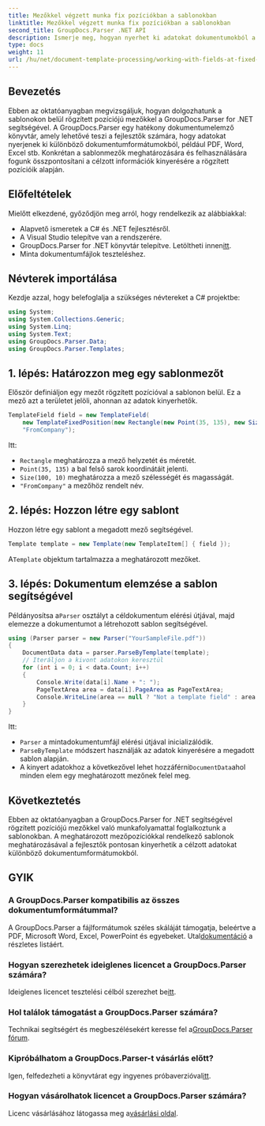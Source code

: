 ```yaml
---
title: Mezőkkel végzett munka fix pozíciókban a sablonokban
linktitle: Mezőkkel végzett munka fix pozíciókban a sablonokban
second_title: GroupDocs.Parser .NET API
description: Ismerje meg, hogyan nyerhet ki adatokat dokumentumokból a GroupDocs.Parser for .NET segítségével. Átfogó oktatóanyag kódpéldákkal.
type: docs
weight: 11
url: /hu/net/document-template-processing/working-with-fields-at-fixed-positions-in-templates/
---
```

## Bevezetés
Ebben az oktatóanyagban megvizsgáljuk, hogyan dolgozhatunk a sablonokon belül rögzített pozíciójú mezőkkel a GroupDocs.Parser for .NET segítségével. A GroupDocs.Parser egy hatékony dokumentumelemző könyvtár, amely lehetővé teszi a fejlesztők számára, hogy adatokat nyerjenek ki különböző dokumentumformátumokból, például PDF, Word, Excel stb. Konkrétan a sablonmezők meghatározására és felhasználására fogunk összpontosítani a célzott információk kinyerésére a rögzített pozícióik alapján.
## Előfeltételek
Mielőtt elkezdené, győződjön meg arról, hogy rendelkezik az alábbiakkal:
- Alapvető ismeretek a C# és .NET fejlesztésről.
- A Visual Studio telepítve van a rendszerére.
-  GroupDocs.Parser for .NET könyvtár telepítve. Letöltheti innen[itt](https://releases.groupdocs.com/parser/net/).
- Minta dokumentumfájlok teszteléshez.

## Névterek importálása
Kezdje azzal, hogy belefoglalja a szükséges névtereket a C# projektbe:
```csharp
using System;
using System.Collections.Generic;
using System.Linq;
using System.Text;
using GroupDocs.Parser.Data;
using GroupDocs.Parser.Templates;
```
## 1. lépés: Határozzon meg egy sablonmezőt
Először definiáljon egy mezőt rögzített pozícióval a sablonon belül. Ez a mező azt a területet jelöli, ahonnan az adatok kinyerhetők.
```csharp
TemplateField field = new TemplateField(
    new TemplateFixedPosition(new Rectangle(new Point(35, 135), new Size(100, 10))),
    "FromCompany");
```
Itt:
- `Rectangle` meghatározza a mező helyzetét és méretét.
- `Point(35, 135)` a bal felső sarok koordinátáit jelenti.
- `Size(100, 10)` meghatározza a mező szélességét és magasságát.
- `"FromCompany"` a mezőhöz rendelt név.
## 2. lépés: Hozzon létre egy sablont
Hozzon létre egy sablont a megadott mező segítségével.
```csharp
Template template = new Template(new TemplateItem[] { field });
```
 A`Template` objektum tartalmazza a meghatározott mezőket.
## 3. lépés: Dokumentum elemzése a sablon segítségével
 Példányosítsa a`Parser` osztályt a céldokumentum elérési útjával, majd elemezze a dokumentumot a létrehozott sablon segítségével.
```csharp
using (Parser parser = new Parser("YourSampleFile.pdf"))
{
    DocumentData data = parser.ParseByTemplate(template);
    // Iteráljon a kivont adatokon keresztül
    for (int i = 0; i < data.Count; i++)
    {
        Console.Write(data[i].Name + ": ");
        PageTextArea area = data[i].PageArea as PageTextArea;
        Console.WriteLine(area == null ? "Not a template field" : area.Text);
    }
}
```
Itt:
- `Parser` a mintadokumentumfájl elérési útjával inicializálódik.
- `ParseByTemplate` módszert használják az adatok kinyerésére a megadott sablon alapján.
-  A kinyert adatokhoz a következővel lehet hozzáférni`DocumentData`ahol minden elem egy meghatározott mezőnek felel meg.

## Következtetés
Ebben az oktatóanyagban a GroupDocs.Parser for .NET segítségével rögzített pozíciójú mezőkkel való munkafolyamattal foglalkoztunk a sablonokban. A meghatározott mezőpozíciókkal rendelkező sablonok meghatározásával a fejlesztők pontosan kinyerhetik a célzott adatokat különböző dokumentumformátumokból.

## GYIK
### A GroupDocs.Parser kompatibilis az összes dokumentumformátummal?
 A GroupDocs.Parser a fájlformátumok széles skáláját támogatja, beleértve a PDF, Microsoft Word, Excel, PowerPoint és egyebeket. Utal[dokumentáció](https://reference.groupdocs.com/parser/net/) a részletes listáért.
### Hogyan szerezhetek ideiglenes licencet a GroupDocs.Parser számára?
 Ideiglenes licencet tesztelési célból szerezhet be[itt](https://purchase.groupdocs.com/temporary-license/).
### Hol találok támogatást a GroupDocs.Parser számára?
 Technikai segítségért és megbeszélésekért keresse fel a[GroupDocs.Parser fórum](https://forum.groupdocs.com/c/parser/17).
### Kipróbálhatom a GroupDocs.Parser-t vásárlás előtt?
 Igen, felfedezheti a könyvtárat egy ingyenes próbaverzióval[itt](https://releases.groupdocs.com/).
### Hogyan vásárolhatok licencet a GroupDocs.Parser számára?
 Licenc vásárlásához látogassa meg a[vásárlási oldal](https://purchase.groupdocs.com/buy).
